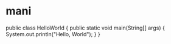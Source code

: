 # mani
public class HelloWorld { 
   public static void main(String[] args) { 
      System.out.println("Hello, World");
   }
}
